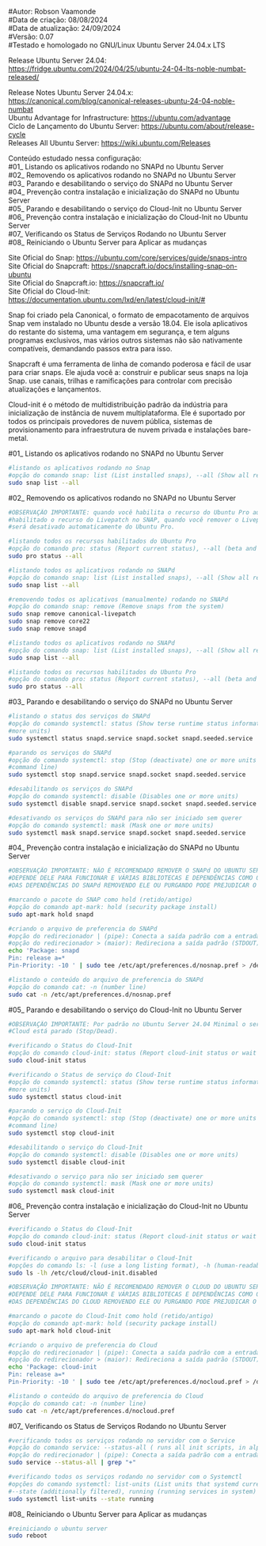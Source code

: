 #Autor: Robson Vaamonde<br>
#Data de criação: 08/08/2024<br>
#Data de atualização: 24/09/2024<br>
#Versão: 0.07<br>
#Testado e homologado no GNU/Linux Ubuntu Server 24.04.x LTS

Release Ubuntu Server 24.04: https://fridge.ubuntu.com/2024/04/25/ubuntu-24-04-lts-noble-numbat-released/

Release Notes Ubuntu Server 24.04.x: https://canonical.com/blog/canonical-releases-ubuntu-24-04-noble-numbat<br>
Ubuntu Advantage for Infrastructure: https://ubuntu.com/advantage<br>
Ciclo de Lançamento do Ubuntu Server: https://ubuntu.com/about/release-cycle<br>
Releases All Ubuntu Server: https://wiki.ubuntu.com/Releases

Conteúdo estudado nessa configuração:<br>
#01_ Listando os aplicativos rodando no SNAPd no Ubuntu Server<br>
#02_ Removendo os aplicativos rodando no SNAPd no Ubuntu Server<br>
#03_ Parando e desabilitando o serviço do SNAPd no Ubuntu Server<br>
#04_ Prevenção contra instalação e inicialização do SNAPd no Ubuntu Server<br>
#05_ Parando e desabilitando o serviço do Cloud-Init no Ubuntu Server<br>
#06_ Prevenção contra instalação e inicialização do Cloud-Init no Ubuntu Server<br>
#07_ Verificando os Status de Serviços Rodando no Ubuntu Server<br>
#08_ Reiniciando o Ubuntu Server para Aplicar as mudanças<br>

Site Oficial do Snap: https://ubuntu.com/core/services/guide/snaps-intro<br>
Site Oficial do Snapcraft: https://snapcraft.io/docs/installing-snap-on-ubuntu<br>
Site Oficial do Snapcraft.io: https://snapcraft.io/<br>
Site Oficial do Cloud-Init: https://documentation.ubuntu.com/lxd/en/latest/cloud-init/#

Snap foi criado pela Canonical, o formato de empacotamento de arquivos Snap vem instalado no Ubuntu desde a versão 18.04. Ele isola aplicativos do restante do sistema, uma vantagem em segurança, e tem alguns programas exclusivos, mas vários outros sistemas não são nativamente compatíveis, demandando passos extra para isso.

Snapcraft é uma ferramenta de linha de comando poderosa e fácil de usar para criar snaps. Ele ajuda você a: construir e publicar seus snaps na loja Snap. use canais, trilhas e ramificações para controlar com precisão atualizações e lançamentos.

Cloud-init é o método de multidistribuição padrão da indústria para inicialização de instância de nuvem multiplataforma. Ele é suportado por todos os principais provedores de nuvem pública, sistemas de provisionamento para infraestrutura de nuvem privada e instalações bare-metal.

#01_ Listando os aplicativos rodando no SNAPd no Ubuntu Server<br>
```bash
#listando os aplicativos rodando no Snap
#opção do comando snap: list (List installed snaps), --all (Show all revisions)
sudo snap list --all
```

#02_ Removendo os aplicativos rodando no SNAPd no Ubuntu Server<br>
```bash
#OBSERVAÇÃO IMPORTANTE: quando você habilita o recurso do Ubuntu Pro automaticamente e
#habilitado o recurso do Livepatch no SNAP, quando você remover o Livepatch do SNAP ele
#será desativado automaticamente do Ubuntu Pro.

#listando todos os recursos habilitados do Ubuntu Pro
#opção do comando pro: status (Report current status), --all (beta and unavailable services) 
sudo pro status --all

#listando todos os aplicativos rodando no SNAPd
#opção do comando snap: list (List installed snaps), --all (Show all revisions)
sudo snap list --all

#removendo todos os aplicativos (manualmente) rodando no SNAPd
#opção do comando snap: remove (Remove snaps from the system)
sudo snap remove canonical-livepatch
sudo snap remove core22
sudo snap remove snapd

#listando todos os aplicativos rodando no SNAPd
#opção do comando snap: list (List installed snaps), --all (Show all revisions
sudo snap list --all

#listando todos os recursos habilitados do Ubuntu Pro
#opção do comando pro: status (Report current status), --all (beta and unavailable services)
sudo pro status --all
```

#03_ Parando e desabilitando o serviço do SNAPd no Ubuntu Server<br>
```bash
#listando o status dos serviços do SNAPd
#opção do comando systemctl: status (Show terse runtime status information about one or 
#more units)
sudo systemctl status snapd.service snapd.socket snapd.seeded.service

#parando os serviços do SNAPd
#opção do comando systemctl: stop (Stop (deactivate) one or more units specified on the 
#command line)
sudo systemctl stop snapd.service snapd.socket snapd.seeded.service

#desabilitando os serviços do SNAPd
#opção do comando systemctl: disable (Disables one or more units)
sudo systemctl disable snapd.service snapd.socket snapd.seeded.service

#desativando os serviços do SNAPd para não ser iniciado sem querer
#opção do comando systemctl: mask (Mask one or more units)
sudo systemctl mask snapd.service snapd.socket snapd.seeded.service
```

#04_ Prevenção contra instalação e inicialização do SNAPd no Ubuntu Server<br>
```bash
#OBSERVAÇÃO IMPORTANTE: NÃO É RECOMENDADO REMOVER O SNAPd DO UBUNTU SERVER, VÁRIOS SERVIÇOS
#DEPENDE DELE PARA FUNCIONAR E VÁRIAS BIBLIOTECAS E DEPENDÊNCIAS COMO O NETPLAN.IO FAZ PARTE
#DAS DEPENDÊNCIAS DO SNAPd REMOVENDO ELE OU PURGANDO PODE PREJUDICAR O SERVIDOR.

#marcando o pacote do SNAP como hold (retido/antigo)
#opção do comando apt-mark: hold (security package install)
sudo apt-mark hold snapd

#criando o arquivo de preferencia do SNAPd
#opção do redirecionador | (pipe): Conecta a saída padrão com a entrada padrão de outro comando
#opção do redirecionador > (maior): Redireciona a saída padrão (STDOUT)
echo 'Package: snapd
Pin: release a=*
Pin-Priority: -10 ' | sudo tee /etc/apt/preferences.d/nosnap.pref > /dev/null

#listando o conteúdo do arquivo de preferencia do SNAPd
#opção do comando cat: -n (number line)
sudo cat -n /etc/apt/preferences.d/nosnap.pref
```

#05_ Parando e desabilitando o serviço do Cloud-Init no Ubuntu Server<br>
```bash
#OBSERVAÇÃO IMPORTANTE: Por padrão no Ubuntu Server 24.04 Minimal o serviço do Ubuntu 
#Cloud está parado (Stop/Dead).

#verificando o Status do Cloud-Init
#opção do comando cloud-init: status (Report cloud-init status or wait on completion)
sudo cloud-init status

#verificando o Status de serviço do Cloud-Init
#opção do comando systemctl: status (Show terse runtime status information about one or 
#more units)
sudo systemctl status cloud-init

#parando o serviço do Cloud-Init
#opção do comando systemctl: stop (Stop (deactivate) one or more units specified on the 
#command line)
sudo systemctl stop cloud-init

#desabilitando o serviço do Cloud-Init
#opção do comando systemctl: disable (Disables one or more units)
sudo systemctl disable cloud-init

#desativando o serviço para não ser iniciado sem querer
#opção do comando systemctl: mask (Mask one or more units)
sudo systemctl mask cloud-init
```

#06_ Prevenção contra instalação e inicialização do Cloud-Init no Ubuntu Server<br>
```bash
#verificando o Status do Cloud-Init
#opção do comando cloud-init: status (Report cloud-init status or wait on completion)
sudo cloud-init status

#verificando o arquivo para desabilitar o Cloud-Init
#opções do comando ls: -l (use a long listing format), -h (human-readable)
sudo ls -lh /etc/cloud/cloud-init.disabled

#OBSERVAÇÃO IMPORTANTE: NÃO É RECOMENDADO REMOVER O CLOUD DO UBUNTU SERVER, VÁRIOS SERVIÇOS
#DEPENDE DELE PARA FUNCIONAR E VÁRIAS BIBLIOTECAS E DEPENDÊNCIAS COMO O NETPLAN.IO FAZ PARTE
#DAS DEPENDÊNCIAS DO CLOUD REMOVENDO ELE OU PURGANDO PODE PREJUDICAR O SERVIDOR.

#marcando o pacote do Cloud-Init como hold (retido/antigo)
#opção do comando apt-mark: hold (security package install)
sudo apt-mark hold cloud-init

#criando o arquivo de preferencia do Cloud
#opção do redirecionador | (pipe): Conecta a saída padrão com a entrada padrão de outro comando
#opção do redirecionador > (maior): Redireciona a saída padrão (STDOUT)
echo 'Package: cloud-init
Pin: release a=*
Pin-Priority: -10 ' | sudo tee /etc/apt/preferences.d/nocloud.pref > /dev/null

#listando o conteúdo do arquivo de preferencia do Cloud
#opção do comando cat: -n (number line)
sudo cat -n /etc/apt/preferences.d/nocloud.pref
```

#07_ Verificando os Status de Serviços Rodando no Ubuntu Server<br>
```bash
#verificando todos os serviços rodando no servidor com o Service
#opção do comando service: --status-all ( runs all init scripts, in alphabetical order)
#opção do redirecionador | (pipe): Conecta a saída padrão com a entrada padrão de outro comando
sudo service --status-all | grep "+"

#verificando todos os serviços rodando no servidor com o Systemctl
#opções do comando systemctl: list-units (List units that systemd currently has in memory), 
#--state (additionally filtered), running (running services in system)
sudo systemctl list-units --state running
```

#08_ Reiniciando o Ubuntu Server para Aplicar as mudanças<br>
```bash
#reiniciando o ubuntu server
sudo reboot
```
